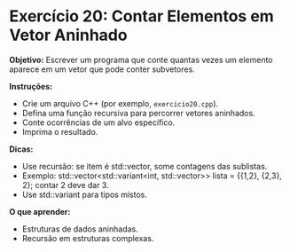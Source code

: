 # Exercício 20: Contar Elementos em Vetor Aninhado

**Objetivo:** Escrever um programa que conte quantas vezes um elemento aparece em um vetor que pode conter subvetores.

**Instruções:**
- Crie um arquivo C++ (por exemplo, `exercicio20.cpp`).
- Defina uma função recursiva para percorrer vetores aninhados.
- Conte ocorrências de um alvo específico.
- Imprima o resultado.

**Dicas:**
- Use recursão: se item é std::vector, some contagens das sublistas.
- Exemplo: std::vector<std::variant<int, std::vector<int>>> lista = {{1,2}, {2,3}, 2}; contar 2 deve dar 3.
- Use std::variant para tipos mistos.

**O que aprender:**
- Estruturas de dados aninhadas.
- Recursão em estruturas complexas.
